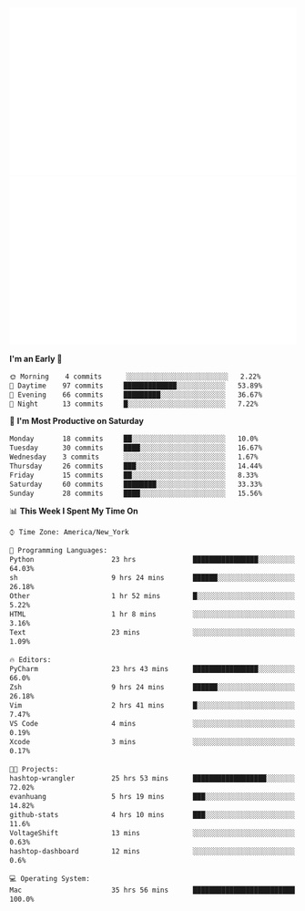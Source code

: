 <a href="https://github.com/jstrieb/github-stats">
 
![](https://github.com/evanhuang117/github-stats/blob/master/generated/overview.svg)
![](https://github.com/evanhuang117/github-stats/blob/master/generated/languages.svg)

</a>

<!--START_SECTION:waka-->
**I'm an Early 🐤** 

```text
🌞 Morning    4 commits      ░░░░░░░░░░░░░░░░░░░░░░░░░   2.22% 
🌆 Daytime    97 commits     █████████████░░░░░░░░░░░░   53.89% 
🌃 Evening    66 commits     █████████░░░░░░░░░░░░░░░░   36.67% 
🌙 Night      13 commits     █░░░░░░░░░░░░░░░░░░░░░░░░   7.22%

```
📅 **I'm Most Productive on Saturday** 

```text
Monday       18 commits     ██░░░░░░░░░░░░░░░░░░░░░░░   10.0% 
Tuesday      30 commits     ████░░░░░░░░░░░░░░░░░░░░░   16.67% 
Wednesday    3 commits      ░░░░░░░░░░░░░░░░░░░░░░░░░   1.67% 
Thursday     26 commits     ███░░░░░░░░░░░░░░░░░░░░░░   14.44% 
Friday       15 commits     ██░░░░░░░░░░░░░░░░░░░░░░░   8.33% 
Saturday     60 commits     ████████░░░░░░░░░░░░░░░░░   33.33% 
Sunday       28 commits     ████░░░░░░░░░░░░░░░░░░░░░   15.56%

```


📊 **This Week I Spent My Time On** 

```text
⌚︎ Time Zone: America/New_York

💬 Programming Languages: 
Python                   23 hrs              ████████████████░░░░░░░░░   64.03% 
sh                       9 hrs 24 mins       ██████░░░░░░░░░░░░░░░░░░░   26.18% 
Other                    1 hr 52 mins        █░░░░░░░░░░░░░░░░░░░░░░░░   5.22% 
HTML                     1 hr 8 mins         ░░░░░░░░░░░░░░░░░░░░░░░░░   3.16% 
Text                     23 mins             ░░░░░░░░░░░░░░░░░░░░░░░░░   1.09%

🔥 Editors: 
PyCharm                  23 hrs 43 mins      ████████████████░░░░░░░░░   66.0% 
Zsh                      9 hrs 24 mins       ██████░░░░░░░░░░░░░░░░░░░   26.18% 
Vim                      2 hrs 41 mins       █░░░░░░░░░░░░░░░░░░░░░░░░   7.47% 
VS Code                  4 mins              ░░░░░░░░░░░░░░░░░░░░░░░░░   0.19% 
Xcode                    3 mins              ░░░░░░░░░░░░░░░░░░░░░░░░░   0.17%

🐱‍💻 Projects: 
hashtop-wrangler         25 hrs 53 mins      ██████████████████░░░░░░░   72.02% 
evanhuang                5 hrs 19 mins       ███░░░░░░░░░░░░░░░░░░░░░░   14.82% 
github-stats             4 hrs 10 mins       ███░░░░░░░░░░░░░░░░░░░░░░   11.6% 
VoltageShift             13 mins             ░░░░░░░░░░░░░░░░░░░░░░░░░   0.63% 
hashtop-dashboard        12 mins             ░░░░░░░░░░░░░░░░░░░░░░░░░   0.6%

💻 Operating System: 
Mac                      35 hrs 56 mins      █████████████████████████   100.0%

```


<!--END_SECTION:waka-->
